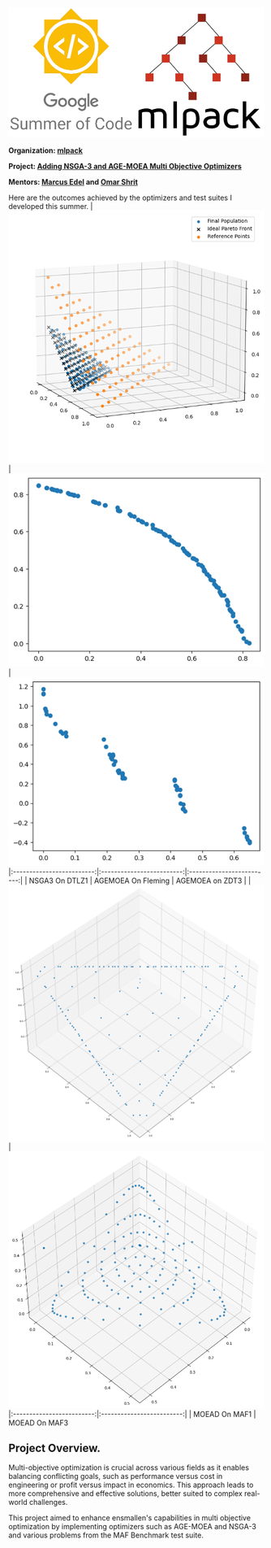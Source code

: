 ![GSoC mlpack image](src/gsoc-mlpack.png)

**Organization: [mlpack](https://github.com/mlpack)**

**Project: [Adding NSGA-3 and AGE-MOEA Multi Objective Optimizers](https://summerofcode.withgoogle.com/programs/2024/projects/CIHE5bCy)**

**Mentors: [Marcus Edel](https://github.com/zoq) and [Omar Shrit](https://github.com/shrit)**


Here are the outcomes achieved by the optimizers and test suites I developed this summer.
| ![NSGA3 On DTLZ1](src/dtlz1.png) | ![AGEMOEA On Fleming](src/fleming.png) | ![AGEMOEA On ZDT3](src/ZDT3.png) 
|:-------------------------:|:-------------------------:|:-------------------------:|
| NSGA3 On DTLZ1 | AGEMOEA On Fleming | AGEMOEA on ZDT3 |
| ![MOEAD On MAF1](src/MAF1.png) | ![MOEAD On MAF3](src/MAF3.png)
|:-------------------------:|:-------------------------:|
| MOEAD On MAF1 | MOEAD On MAF3

## Project Overview.
Multi-objective optimization is crucial across various fields as it enables balancing conflicting goals, such as performance versus cost in engineering or profit versus impact in economics. This approach leads to more comprehensive and effective solutions, better suited to complex real-world challenges.


This project aimed to enhance ensmallen's capabilities in multi objective optimization by implementing optimizers such as AGE-MOEA and NSGA-3 and various problems from the MAF Benchmark test suite. 
